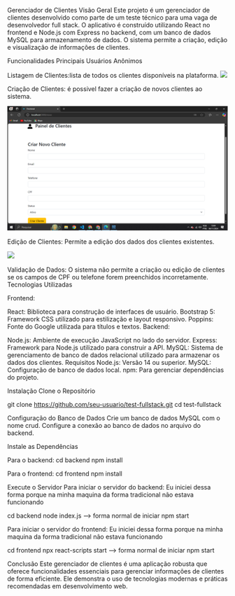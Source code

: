 Gerenciador de Clientes
Visão Geral
Este projeto é um gerenciador de clientes desenvolvido como parte de um teste técnico para uma vaga de desenvolvedor full stack. O aplicativo é construído utilizando React no frontend e Node.js com Express no backend, com um banco de dados MySQL para armazenamento de dados. O sistema permite a criação, edição e visualização de informações de clientes.

Funcionalidades Principais
Usuários Anônimos

Listagem de Clientes:lista de todos os clientes disponíveis na plataforma.
<img src="/frontend/images/listagemuol.png.png" />


Criação de Clientes: é possivel fazer a criação de novos clientes ao sistema.

<img src="/frontend/images/criaruol.png" />

Edição de Clientes: Permite a edição dos dados dos clientes existentes.

<img src="/frontend/images/editaruol.png.png"/>

Validação de Dados: O sistema não permite a criação ou edição de clientes se os campos de CPF ou telefone forem preenchidos incorretamente.
Tecnologias Utilizadas

Frontend:

React: Biblioteca para construção de interfaces de usuário.
Bootstrap 5: Framework CSS utilizado para estilização e layout responsivo.
Poppins: Fonte do Google utilizada para títulos e textos.
Backend:

Node.js: Ambiente de execução JavaScript no lado do servidor.
Express: Framework para Node.js utilizado para construir a API.
MySQL: Sistema de gerenciamento de banco de dados relacional utilizado para armazenar os dados dos clientes.
Requisitos
Node.js: Versão 14 ou superior.
MySQL: Configuração de banco de dados local.
npm: Para gerenciar dependências do projeto.

Instalação
Clone o Repositório

git clone https://github.com/seu-usuario/test-fullstack.git
cd test-fullstack

Configuração do Banco de Dados
Crie um banco de dados MySQL com o nome crud.
Configure a conexão ao banco de dados no arquivo do backend.

Instale as Dependências

Para o backend:
cd backend
npm install

Para o frontend:
cd frontend
npm install

Execute o Servidor
Para iniciar o servidor do backend:
Eu iniciei dessa forma porque na minha maquina da forma tradicional não estava funcionando 

cd backend
node index.js
--> forma normal de iniciar npm start


Para iniciar o servidor do frontend:
Eu iniciei dessa forma porque na minha maquina da forma tradicional não estava funcionando 

cd frontend
npx react-scripts start 
--> forma normal de iniciar npm start

Conclusão
Este gerenciador de clientes é uma aplicação robusta que oferece funcionalidades essenciais para gerenciar informações de clientes de forma eficiente. Ele demonstra o uso de tecnologias modernas e práticas recomendadas em desenvolvimento web.